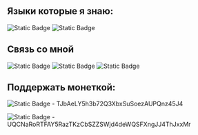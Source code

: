 ## Языки которые я знаю:
![Static Badge](https://img.shields.io/badge/Luau-white?style=flat-square&logo=Luau&logoColor=%2300A3FF)
![Static Badge](https://img.shields.io/badge/typescript-white?style=flat-square&logo=typescript)

## Связь со мной
![Static Badge](https://img.shields.io/badge/T.me%2Fan1r2dh-white?style=flat-square&logo=telegram&logoColor=black&link=t.me%2Fan1r2dh)
![Static Badge](https://img.shields.io/badge/an1r2dh-white?style=flat-square&logo=Discord&logoColor=5662f6)
![Static Badge](https://img.shields.io/badge/an1r2dh%40tuta.io-white?style=flat-square&logo=tuta&logoColor=red&link=mailto%3Aan1r2dh%40tuta.io)

## Поддержать монеткой:
![Static Badge](https://img.shields.io/badge/USDT_TRC20-white?style=flat-square&logo=tether&logoColor=Green) - TJbAeLY5h3b72Q3XbxSuSoezAUPQnz45J4

![Static Badge](https://img.shields.io/badge/TON-white?style=flat-square&logo=ton) - UQCNaRoRTFAY5RazTKzCbSZZSWjd4deWQSFXngJJ4ThJxxMr
